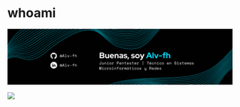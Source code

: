 # whoami

![banner](images/BANNER-ALV-FH.png)

![](https://komarev.com/ghpvc/?username=Alv-fh&color=00defc&style=plastic)